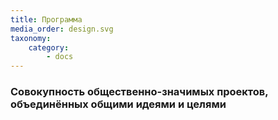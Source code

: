 ```yaml
---
title: Программа
media_order: design.svg
taxonomy:
    category:
        - docs
---
```


### Cовокупность общественно-значимых проектов, объединённых общими идеями и целями
